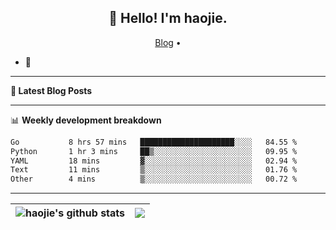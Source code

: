 <h2 align="center">👋 Hello! I'm haojie.</h2>
<p align="center">
  <a href="https://aoyouer.com">Blog</a> •
</p>


- 🔭 


-------

**📝 Latest Blog Posts**


-------

📊 **Weekly development breakdown**
<!--START_SECTION:waka-->

```txt
Go           8 hrs 57 mins   █████████████████████░░░░   84.55 %
Python       1 hr 3 mins     ██▒░░░░░░░░░░░░░░░░░░░░░░   09.95 %
YAML         18 mins         ▓░░░░░░░░░░░░░░░░░░░░░░░░   02.94 %
Text         11 mins         ▒░░░░░░░░░░░░░░░░░░░░░░░░   01.76 %
Other        4 mins          ▒░░░░░░░░░░░░░░░░░░░░░░░░   00.72 %
```

<!--END_SECTION:waka-->

-------



| <img align="center" src="https://github-readme-stats.vercel.app/api?username=haojie06&show_icons=true&theme=graywhite&show_icons=true&count_private=true&include_all_commits=true&hide_border=true" alt="haojie's github stats" /> | <img align="center" src="https://github-readme-stats.vercel.app/api/top-langs/?username=haojie06&layout=compact&theme=graywhite&hide_border=true&hide=css,html" /> |
| ------------- | ------------- |


